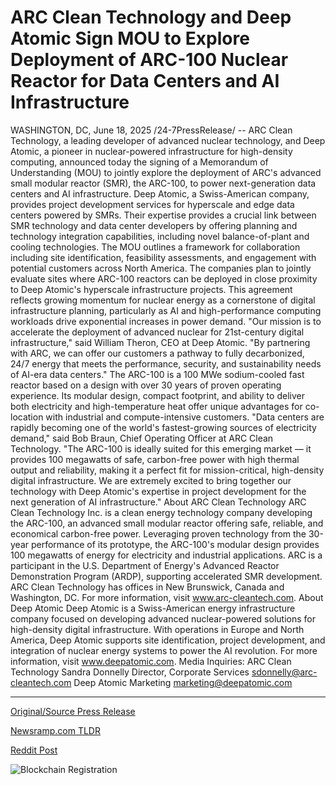 # ARC Clean Technology and Deep Atomic Sign MOU to Explore Deployment of ARC-100 Nuclear Reactor for Data Centers and AI Infrastructure

WASHINGTON, DC, June 18, 2025 /24-7PressRelease/ -- ARC Clean Technology, a leading developer of advanced nuclear technology, and Deep Atomic, a pioneer in nuclear-powered infrastructure for high-density computing, announced today the signing of a Memorandum of Understanding (MOU) to jointly explore the deployment of ARC's advanced small modular reactor (SMR), the ARC-100, to power next-generation data centers and AI infrastructure.  Deep Atomic, a Swiss-American company, provides project development services for hyperscale and edge data centers powered by SMRs. Their expertise provides a crucial link between SMR technology and data center developers by offering planning and technology integration capabilities, including novel balance-of-plant and cooling technologies.  The MOU outlines a framework for collaboration including site identification, feasibility assessments, and engagement with potential customers across North America. The companies plan to jointly evaluate sites where ARC-100 reactors can be deployed in close proximity to Deep Atomic's hyperscale infrastructure projects.  This agreement reflects growing momentum for nuclear energy as a cornerstone of digital infrastructure planning, particularly as AI and high-performance computing workloads drive exponential increases in power demand.  "Our mission is to accelerate the deployment of advanced nuclear for 21st-century digital infrastructure," said William Theron, CEO at Deep Atomic. "By partnering with ARC, we can offer our customers a pathway to fully decarbonized, 24/7 energy that meets the performance, security, and sustainability needs of AI-era data centers."  The ARC-100 is a 100 MWe sodium-cooled fast reactor based on a design with over 30 years of proven operating experience. Its modular design, compact footprint, and ability to deliver both electricity and high-temperature heat offer unique advantages for co-location with industrial and compute-intensive customers.  "Data centers are rapidly becoming one of the world's fastest-growing sources of electricity demand," said Bob Braun, Chief Operating Officer at ARC Clean Technology. "The ARC-100 is ideally suited for this emerging market — it provides 100 megawatts of safe, carbon-free power with high thermal output and reliability, making it a perfect fit for mission-critical, high-density digital infrastructure. We are extremely excited to bring together our technology with Deep Atomic's expertise in project development for the next generation of AI infrastructure."  About ARC Clean Technology  ARC Clean Technology Inc. is a clean energy technology company developing the ARC-100, an advanced small modular reactor offering safe, reliable, and economical carbon-free power. Leveraging proven technology from the 30-year performance of its prototype, the ARC-100's modular design provides 100 megawatts of energy for electricity and industrial applications. ARC is a participant in the U.S. Department of Energy's Advanced Reactor Demonstration Program (ARDP), supporting accelerated SMR development. ARC Clean Technology has offices in New Brunswick, Canada and Washington, DC.  For more information, visit www.arc-cleantech.com.  About Deep Atomic  Deep Atomic is a Swiss-American energy infrastructure company focused on developing advanced nuclear-powered solutions for high-density digital infrastructure. With operations in Europe and North America, Deep Atomic supports site identification, project development, and integration of nuclear energy systems to power the AI revolution.  For more information, visit www.deepatomic.com.  Media Inquiries:  ARC Clean Technology Sandra Donnelly Director, Corporate Services sdonnelly@arc-cleantech.com  Deep Atomic Marketing marketing@deepatomic.com 

---

[Original/Source Press Release](https://www.24-7pressrelease.com/press-release/523918/arc-clean-technology-and-deep-atomic-sign-mou-to-explore-deployment-of-arc-100-nuclear-reactor-for-data-centers-and-ai-infrastructure)
                    

[Newsramp.com TLDR](https://newsramp.com/curated-news/arc-clean-tech-deep-atomic-partner-to-power-ai-with-nuclear-energy/ade6410249526db70183441e59cc53d6) 

 



[Reddit Post](https://www.reddit.com/r/technology_press/comments/1leb5hm/arc_clean_tech_deep_atomic_partner_to_power_ai/) 



![Blockchain Registration](https://cdn.newsramp.app/24-7PressRelease/qrcode/256/18/numbaGZM.webp)